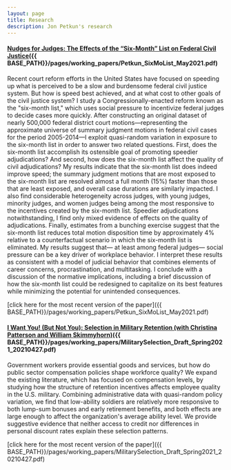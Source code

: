 ```yaml
---
layout: page
title: Research
description: Jon Petkun's research
---
```




#### <u>Nudges for Judges: The Effects of the “Six-Month” List on Federal Civil Justice</u>({{ BASE_PATH}}/pages/working_papers/Petkun_SixMoList_May2021.pdf)

Recent court reform efforts in the United States have focused on speeding up what is perceived to be a slow and burdensome federal civil justice system. But how is speed best achieved, and at what cost to other goals of the civil justice system? I study a Congressionally-enacted reform known as the "six-month list," which uses social pressure to incentivize federal judges to decide cases more quickly. After constructing an original dataset of nearly 500,000 federal district court motions&mdash;representing the approximate universe of summary judgment motions in federal civil cases for the period 2005-2014&mdash;I exploit quasi-random variation in exposure to the six-month list in order to answer two related questions. First, does the six-month list accomplish its ostensible goal of promoting speedier adjudications? And second, how does the six-month list affect the quality of civil adjudications? My results indicate that the six-month list does indeed improve speed; the summary judgment motions that are most exposed to the six-month list are resolved almost a full month (15%) faster than those that are least exposed, and overall case durations are similarly impacted. I also find considerable heterogeneity across judges, with young judges, minority judges, and women judges being among the most responsive to the incentives created by the six-month list. Speedier adjudications notwithstanding, I find only mixed evidence of effects on the quality of adjudications. Finally, estimates from a bunching exercise suggest that the six-month list reduces total motion disposition time by approximately 4% relative to a counterfactual scenario in which the six-month list is eliminated. My results suggest that&mdash;
at least among federal judges&mdash;
social pressure can be a key driver of workplace behavior. I interpret these results as consistent with a model of judicial behavior that combines elements of career concerns, procrastination, and multitasking. I conclude with a discussion of the normative implications, including a brief discussion of how the six-month list could be redesigned to capitalize on its best features while minimizing the potential for unintended consequences.

[click here for the most recent version of the paper]({{ BASE_PATH}}/pages/working_papers/Petkun_SixMoList_May2021.pdf)

#### <u>I Want You! (But Not You): Selection in Military Retention (with Christina Patterson and William Skimmyhorn)</u>({{ BASE_PATH}}/pages/working_papers/MilitarySelection_Draft_Spring2021_20210427.pdf)

Government workers provide essential goods and services, but how do public sector compensation policies shape workforce quality? We expand the existing literature, which has focused on compensation levels, by studying how the structure of retention incentives affects employee quality in the U.S. military. Combining administrative data with quasi-random policy variation, we find that low-ability soldiers are relatively more responsive to both lump-sum bonuses and early retirement benefits, and both effects are large enough to affect the organization's average ability level. We provide suggestive evidence that neither access to credit nor differences in personal discount rates explain these selection patterns.


[click here for the most recent version of the paper]({{ BASE_PATH}}/pages/working_papers/MilitarySelection_Draft_Spring2021_20210427.pdf)


<!-- Note: this is how to write a comment in HTML. Everything in here won't show up on your webpage.-->

<!--
To increase the size of the title, use fewer # in front of the paper title.
To decrease the size of the title, use more #. 
To remove the italics, remove the * before and after the description
To remove the underline from the title, remove the <u> tags (<u> and </u>)
-->

